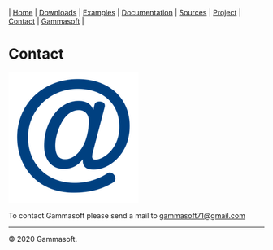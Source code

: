 | [Home](home.md) | [Downloads](downloads.md) | [Examples](examples.md) | [Documentation](documentation.md) | [Sources](https://github.com/gammasoft71/xtd.strings) | [Project](https://sourceforge.net/projects/stringspro/) | [Contact](contact.md) | [Gammasoft](https://gammasoft71.wixsite.com/gammasoft) |

# Contact

[![Mail](pictures/mail256x256.png)](mailto:gammasoft71@gmail.com)

To contact Gammasoft please send a mail to [gammasoft71@gmail.com](mailto:gammasoft71@gmail.com)

______________________________________________________________________________________________

© 2020 Gammasoft.

